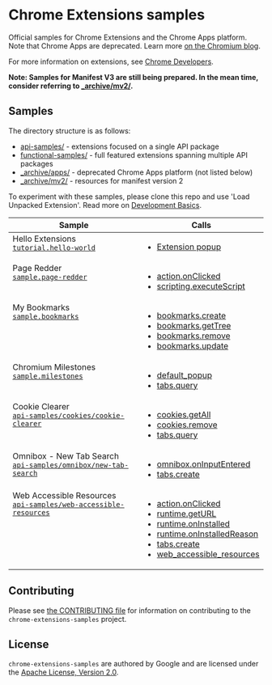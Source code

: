 # Chrome Extensions samples

Official samples for Chrome Extensions and the Chrome Apps platform.
Note that Chrome Apps are deprecated. Learn more [on the Chromium blog](https://blog.chromium.org/2020/08/changes-to-chrome-app-support-timeline.html).

For more information on extensions, see [Chrome Developers](https://developer.chrome.com).

**Note: Samples for Manifest V3 are still being prepared. In the mean time, consider referring to [\_archive/mv2/](_archive/mv2/).**

## Samples

The directory structure is as follows:

- [api-samples/](api-samples/) - extensions focused on a single API package
- [functional-samples/](functional-samples/) - full featured extensions spanning multiple API packages
- [\_archive/apps/](_archive/apps/) - deprecated Chrome Apps platform (not listed below)
- [\_archive/mv2/](_archive/mv2/) - resources for manifest version 2

To experiment with these samples, please clone this repo and use 'Load Unpacked Extension'.
Read more on [Development Basics](https://developer.chrome.com/docs/extensions/mv3/getstarted/development-basics/#load-unpacked).

<table>
  <thead>
    <tr>
      <th>Sample</th>
      <th>Calls</th>
    </tr>
  </thead>
  <tbody>
    <tr>
      <td style="vertical-align:top;">
        Hello Extensions<br>
        <a href="functional-samples/tutorial.hello-world"><code>tutorial.hello-world</code></a>
      </td>
      <td  style="vertical-align:top;">
        <ul>
          <li><a href="https://developer.chrome.com/docs/extensions/reference/action/#popup">Extension popup</a></li>
        </ul>
      </td>
    </tr>
    <tr>
      <td style="vertical-align:top;">
        Page Redder <br>
        <a href="functional-samples/sample.page-redder"><code>sample.page-redder</code></a>
      </td>
      <td  style="vertical-align:top;">
        <ul>
          <li><a href="https://developer.chrome.com/docs/extensions/reference/action/#event-onClicked">action.onClicked</a></li>
          <li><a href="https://developer.chrome.com/docs/extensions/reference/scripting/#method-executeScript">scripting.executeScript</a></li>
        </ul>
      </td>
    </tr>
    <tr>
      <td style="vertical-align:top;">
         My Bookmarks <br>
        <a href="functional-samples/sample.bookmarks"><code>sample.bookmarks</code></a>
      </td>
      <td  style="vertical-align:top;">
        <ul>
          <li><a href="https://developer.chrome.com/docs/extensions/reference/bookmarks/#method-create">bookmarks.create</a></li>
          <li><a href="https://developer.chrome.com/docs/extensions/reference/bookmarks/#method-getTree">bookmarks.getTree</a></li>
          <li><a href="https://developer.chrome.com/docs/extensions/reference/bookmarks/#method-remove">bookmarks.remove</a></li>
          <li><a href="https://developer.chrome.com/docs/extensions/reference/bookmarks/#method-update">bookmarks.update</a></li>
        </ul>
      </td>
    </tr>
    <tr>
      <td style="vertical-align:top;">
         Chromium Milestones<br>
        <a href="functional-samples/sample.milestones"><code>sample.milestones</code></a>
      </td>
      <td  style="vertical-align:top;">
        <ul>
          <li><a href="https://developer.chrome.com/docs/extensions/reference/action/#manifest">default_popup</a></li>
          <li><a href="https://developer.chrome.com/docs/extensions/reference/tabs/#method-query">tabs.query</a></li>
        </ul>
      </td>
    </tr>
    <tr>
      <td style="vertical-align:top;">
        Cookie Clearer <br>
        <a href="api-samples/cookies/cookie-clearer"><code>api-samples/cookies/cookie-clearer</code></a>
      </td>
      <td  style="vertical-align:top;">
        <ul>
          <li><a href="https://developer.chrome.com/docs/extensions/reference/cookies/#method-getAll">cookies.getAll</a></li>
          <li><a href="https://developer.chrome.com/docs/extensions/reference/cookies/#method-remove">cookies.remove</a></li>
          <li><a href="https://developer.chrome.com/docs/extensions/reference/tabs/#method-query">tabs.query</a></li>
        </ul>
      </td>
    </tr>
    <tr>
      <td style="vertical-align:top;">
        Omnibox - New Tab Search <br>
        <a href="api-samples/omnibox/new-tab-search"><code>api-samples/omnibox/new-tab-search</code></a>
      </td>
      <td  style="vertical-align:top;">
        <ul>
          <li><a href="https://developer.chrome.com/docs/extensions/reference/omnibox/#event-onInputEntered">omnibox.onInputEntered</a></li>
          <li><a href="https://developer.chrome.com/docs/extensions/reference/tabs/#method-create">tabs.create</a></li>
        </ul>
      </td>
    </tr>
    <tr>
      <td style="vertical-align:top;">
        Web Accessible Resources <br>
        <a href="api-samples/web-accessible-resources"><code>api-samples/web-accessible-resources</code></a>
      </td>
      <td style="vertical-align:top;">
        <ul>
          <li><a href="https://developer.chrome.com/docs/extensions/reference/action/#event-onClicked">action.onClicked</a></li>
          <li><a href="https://developer.chrome.com/docs/extensions/reference/runtime/#method-getURL">runtime.getURL</a></li>
          <li><a href="https://developer.chrome.com/docs/extensions/reference/runtime/#event-onInstalled">runtime.onInstalled</a></li>
          <li><a href="https://developer.chrome.com/docs/extensions/reference/runtime/#type-OnInstalledReason">runtime.onInstalledReason</a></li>
          <li><a href="https://developer.chrome.com/docs/extensions/reference/tabs/#method-create">tabs.create</a></li>
          <li><a href="https://developer.chrome.com/docs/extensions/mv3/manifest/web_accessible_resources/">web_accessible_resources</a></li>
        </ul>
      </td>
    </tr>
  </tbody>
</table>

## Contributing

Please see [the CONTRIBUTING file](/CONTRIBUTING.md) for information on contributing to the `chrome-extensions-samples` project.

## License

`chrome-extensions-samples` are authored by Google and are licensed under the [Apache License, Version 2.0](/LICENSE).

